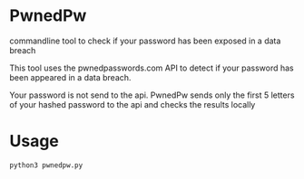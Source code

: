 # PwnedPw
commandline tool to check if your password has been exposed in a data breach


This tool uses the pwnedpasswords.com API to detect if your password has been appeared in a data breach.

Your password is not send to the api. PwnedPw sends only the first 5 letters of your hashed password to the api and checks the results locally

# Usage
`python3 pwnedpw.py`
